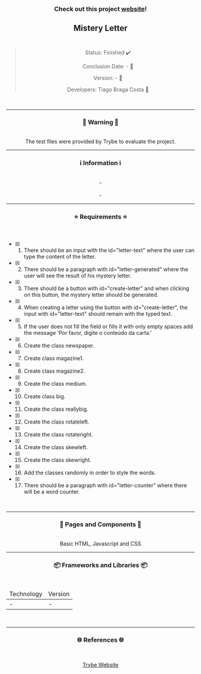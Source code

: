 <div align="center">
  <h3>
    Check out this project <a href="https://ztiagok.github.io/trybe-07.mistery-letter/"> website</a>! 
  <h3>
  <h2>
    Mistery Letter
    <br><br>
  </h2>

  > Status: Finished ✔️
  >
  > Conclusion Date: - 📆
  >
  > Version: - 🧪
  >
  > Developers: Tiago Braga Costa 👤

  <br>
  <hr>
  <h3>
    🚨 Warning 🚨
  </h3>
  <br>
  <span> The test files were provided by Trybe to evaluate the project. </span>
  <br>
  <hr>
  <h3>
    ℹ️ Information ℹ️
  </h3>
  <br>
  <span> - </span> 
  <br><br>
  <span> - </span>
  <br>
  <hr>
  <h3>
    ⭐ Requirements ⭐
  </h3>
  <div align="left">
  <br>
  
- [X] 1. There should be an input with the id="letter-text" where the user can type the content of the letter.
- [X] 2. There should be a paragraph with id="letter-generated" where the user will see the result of his mystery letter.
- [X] 3. There should be a button with id="create-letter" and when clicking on this button, the mystery letter should be generated.
- [X] 4. When creating a letter using the button with id="create-letter", the input with id="letter-text" should remain with the typed text.
- [X] 5. If the user does not fill the field or fills it with only empty spaces add the message 'Por favor, digite o conteúdo da carta.'
- [X] 6. Create the class newspaper.
- [X] 7. Create class magazine1.
- [X] 8. Create class magazine2.
- [X] 9. Create the class medium.
- [X] 10. Create class big.
- [X] 11. Create the class reallybig.
- [X] 12. Create the class rotateleft.
- [X] 13. Create the class rotateright.
- [X] 14. Create the class skewleft.
- [X] 15. Create the class skewright.
- [X] 16. Add the classes randomly in order to style the words.
- [X] 17. There should be a paragraph with id="letter-counter" where there will be a word counter.
    
  </div>
  <br>
  <hr>
  <h3>
    📄 Pages and Components 📄
  </h3>
  <br>
  <span> Basic HTML, Javascript and CSS </span>
  <br>
  <hr>
  <h3>
    📦 Frameworks and Libraries 📦
  </h3>
  <br>
  <table>
    <thead>
      <td> Technology </td>
      <td> Version </td>
    </thead>
    <tbody>
      <tr>
        <td> - </td>
        <td> - </td>
      </tr>
    </tbody>
  </table>
  <br>
  <hr>
  <h3>
    🌐 References 🌐
  </h3>
    <br>
    <p> <a href="https://www.betrybe.com/"> Trybe Website </a> </p>
</div>

